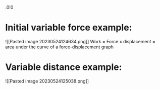 
.0!0[](https://www.youtube.com/watch?v=TNj_YhPxaew&list=PLE4_WYAGD-mOwfBE38G6eXTGQFOEMvANh&index=18)

# Initial variable force example:
![[Pasted image 20230524124634.png]]
Work = Force x displacement = area under the curve of a force-displacement graph
# Variable distance example:
![[Pasted image 20230524125038.png]]